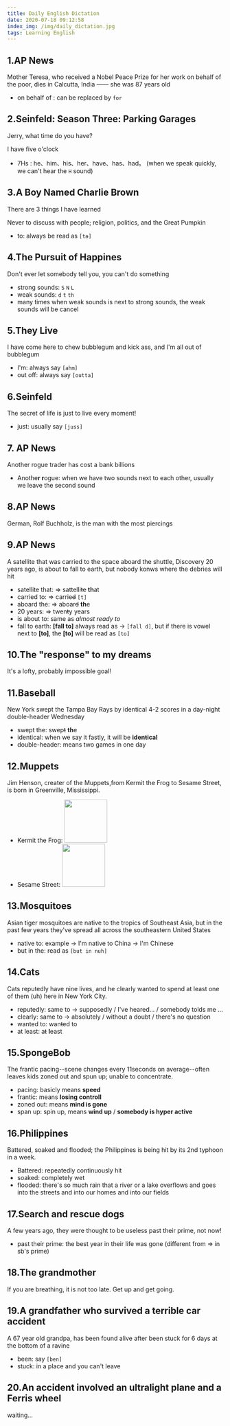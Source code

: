 ```yaml
---
title: Daily English Dictation
date: 2020-07-18 09:12:58
index_img: /img/daily_dictation.jpg
tags: Learning English
---
```

## 1.AP News

Mother Teresa, who received a Nobel Peace Prize for her work on behalf of the poor, dies in Calcutta, India —— she was 87 years old

- on behalf of : can be replaced by `for`

<youtube id="achfLFf7dUo">

## 2.Seinfeld: Season Three: Parking Garages

Jerry, what time do you have?

I have five o'clock

- 7Hs : he、him、his、her、have、has、had。 (when we speak quickly, we can't hear the `H` sound)

<youtube id="5tvg7_jaSV8">


## 3.A Boy Named Charlie Brown

There are 3 things I have learned

Never to discuss with people; religion, politics, and the Great Pumpkin

- to: always be read as `[tə]`

<youtube id="bXZ3TbWzgZI">


## 4.The Pursuit of Happines

Don't ever let somebody tell you, you can't do something

- strong sounds: `S` `N` `L`
- weak sounds: `d` `t` `th`
- many times when weak sounds is next to strong sounds, the weak sounds will be cancel

<youtube id="UueMWH2y-7s">

## 5.They Live

I have come here to chew bubblegum and kick ass, and I'm all out of bubblegum

- I'm: always say `[ahm]`
- out off: always say `[outta]`

<youtube id="Fp11y7wUh2k">

## 6.Seinfeld

The secret of life is just to live every moment!

- just: usually say `[juss]`

<youtube id="1VkNDEsUu7s">


## 7. AP News

Another rogue trader has cost a bank billions

- Anothe**r r**ogue: when we have two sounds next to each other, usually we leave the second sound

<youtube id="gqNOHRNYQgE">

## 8.AP News

German, Rolf Buchholz, is the man with the most piercings


<youtube id="TGOqjrJp30w">


## 9.AP News

A satellite that was carried to the space aboard the shuttle, Discovery 20 years ago, is about to fall to earth, but nobody konws where the debries will hit

- satellite that: => sattelli~~te~~ **th**at
- carried to: => carri~~ed~~ `[t]`
- aboard the: => aboar~~d~~ **th**e
- 20 years: => twen~~t~~y years
- is about to: same as *almost ready to*
- fall to earth: **[fall to]** always read as -> `[fall d]`, but if there is vowel next to **[to]**, the **[to]** will be read as `[to]`

<youtube id="q-9NCR5MW3U">


## 10.The "response" to my dreams


It's a lofty, probably impossible goal!

<youtube id="5EUr_XG6Pus">

## 11.Baseball

New York swept the Tampa Bay Rays by identical 4-2 scores in a day-night double-header Wednesday

- swept the: swep~~t~~ **th**e
- identical: when we say it fastly, it will be **iden~~t~~ical**
- double-header: means two games in one day

<youtube id="a51wt4oxcIo">


## 12.Muppets

Jim Henson, creater of the Muppets,from Kermit the Frog to Sesame Street,
is born in Greenville, Mississippi.

- Kermit the Frog: <img src="https://bkimg.cdn.bcebos.com/pic/3801213fb80e7bece9de89a02c2eb9389b506b6f?x-bce-process=image/resize,m_lfit,w_268,limit_1/format,f_jpg" width = 100>
- Sesame Street: <img src="https://bkimg.cdn.bcebos.com/pic/faf2b2119313b07e0061f41b07d7912396dd8cc1?x-bce-process=image/resize,m_lfit,w_268,limit_1/format,f_jpg" width = 100>


<youtube id="tFzW7ajgDXA">


## 13.Mosquitoes

Asian tiger mosquitoes are native to the tropics of Southeast Asia, but in the past few years they've spread all across the southeastern United States

- native to: example -> I'm native to China -> I'm Chinese
- but in the: read as `[but in nuh]`

<youtube id="1cMxFE4N2Gk">

## 14.Cats

Cats reputedly have nine lives, and he clearly wanted to spend at least one of them (uh) here in New York City.

- reputedly: same to -> supposedly / I've heared... / somebody tolds me ...
- clearly: same to -> absolutely / without a doubt / there's no question
- wanted to: wan~~t~~ed to
- at least: a~~t~~ **l**east

<youtube id="CwyJlpgt4DI">

## 15.SpongeBob

The frantic pacing--scene changes every 11seconds on average--often leaves kids zoned out and spun up; unable to concentrate.

- pacing: basicly means **speed**
- frantic: means **losing controll**
- zoned out: means **mind is gone**
- span up: spin up, means **wind up** / **somebody is hyper active**



<youtube id="mu-eaxlA5jo">


## 16.Philippines

Battered, soaked and flooded; the Philippines is being hit by its 2nd typhoon in a week.

- Battered: repeatedly continuously hit
- soaked: completely wet
- flooded: there's so much rain that a river or a lake overflows and goes into the streets and into our homes and into our fields

<youtube id="pCskVAIn7qY">


## 17.Search and rescue dogs

A few years ago, they were thought to be useless past their prime, not now!

- past their prime: the best year in their life was gone (different from => in sb's prime)


<youtube id="bXyc26YaSvc">

## 18.The grandmother

If you are breathing, it is not too late. Get up and get going.

<youtube id="9h13zghnrGM">

## 19.A grandfather who survived a terrible car accident

A 67 year old grandpa, has been found alive after been stuck for 6 days at the bottom of a ravine

- been: say `[ben]`
- stuck: in a place and you can't leave

<youtube id="Eoy5UNd-Ngc">

## 20.An accident involved an ultralight plane and a Ferris wheel



waiting...

